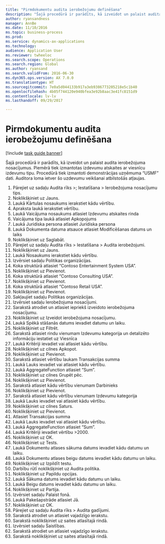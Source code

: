 ```yaml
--- 
title: "Pirmdokumentu audita ierobežojumu definēšana"
description: "Šajā procedūrā ir parādīts, kā izveidot un palaist audita ierobežojuma nosacījumus."
author: ryansandness
manager: AnnBe
ms.date: 11/10/2016
ms.topic: business-process
ms.prod: 
ms.service: dynamics-ax-applications
ms.technology: 
audience: Application User
ms.reviewer: twheeloc
ms.search.scope: Operations
ms.search.region: Global
ms.author: ryansand
ms.search.validFrom: 2016-06-30
ms.dyn365.ops.version: AX 7.0.0
ms.translationtype: HT
ms.sourcegitcommit: 7e0a5d044133b917a3eb9386773205218e5c1b40
ms.openlocfilehash: 4b05f744120e940bfea3e92b8aac3e41fc8151d9
ms.contentlocale: lv-lv
ms.lasthandoff: 09/29/2017

---
```

# <a name="define-audit-policies-for-source-documents"></a>Pirmdokumentu audita ierobežojumu definēšana

[!include [task guide banner](../../includes/task-guide-banner.md)]

Šajā procedūrā ir parādīts, kā izveidot un palaist audita ierobežojuma nosacījumus. Piemērā tiek izmantotas izdevumu atskaites ar viesnīcu izdevumu tipu. Procedūrā tiek izmantoti demonstrācijas uzņēmuma “USMF” dati. Auditora loma ietver šo uzdevumu veikšanai atbilstošās atļaujas.

1. Pārejiet uz sadaļu Audita rīks >; Iestatīšana > Ierobežojuma nosacījumu tips.
2. Noklikšķiniet uz Jauns.
3. Laukā Kārtulas nosaukums ierakstiet kādu vērtību.
4. Apraksta laukā ierakstiet vērtību.
5. Laukā Vaicājuma nosaukums atlasiet Izdevumu atskaites rinda
6. Vaicājuma tipa laukā atlasiet Apkopojums
7. Laukā Juridiska persona atlasiet Juridiska persona
8. Laukā Dokumenta datuma atsauce atlasiet Modificēšanas datums un laiks
9. Noklikšķiniet uz Saglabāt.
10. Pārejiet uz sadaļu Audita rīks > Iestatīšana > Audita ierobežojumi.
11. Noklikšķiniet uz Jauns.
12. Laukā Nosaukums ierakstiet kādu vērtību.
13. Izvērsiet sadaļu Politikas organizācijas.
14. Koka struktūrā atlasiet “Contoso Entertainment System USA”.
15. Noklikšķiniet uz Pievienot.
16. Koka struktūrā atlasiet “Contoso Consulting USA”.
17. Noklikšķiniet uz Pievienot.
18. Koka struktūrā atlasiet “Contoso Retail USA”.
19. Noklikšķiniet uz Pievienot.
20. Sakļaujiet sadaļu Politikas organizācijas.
21. Izvērsiet sadaļu Ierobežojuma nosacījumi.
22. Sarakstā atrodiet un atlasiet iepriekš izveidoto ierobežojuma nosacījumu.
23. Noklikšķiniet uz Izveidot ierobežojuma nosacījumu.
24. Laukā Spēkā stāšanās datums ievadiet datumu un laiku.
25. Noklikšķiniet uz Filtrēt.
26. Sarakstā atlasiet rindu vienumam Izdevumu kategorija un detalizēto informāciju iestatiet uz Viesnīca
27. Laukā Kritēriji ievadiet vai atlasiet kādu vērtību.
28. Noklikšķiniet uz cilnes Apkopot.
29. Noklikšķiniet uz Pievienot.
30. Sarakstā atlasiet vērtību laukam Transakcijas summa
31. Laukā Lauks ievadiet vai atlasiet kādu vērtību.
32. Laukā AggregateFunction atlasiet “Sum”.
33. Noklikšķiniet uz cilnes Grupēt pēc.
34. Noklikšķiniet uz Pievienot.
35. Sarakstā atlasiet kādu vērtību vienumam Darbinieks  
36. Noklikšķiniet uz Pievienot.
37. Sarakstā atlasiet kādu vērtību vienumam Izdevumu kategorija
38. Laukā Lauks ievadiet vai atlasiet kādu vērtību.
39. Noklikšķiniet uz cilnes Saturs.
40. Noklikšķiniet uz Pievienot.
41. Atlasiet Transakcijas summa
42. Laukā Lauks ievadiet vai atlasiet kādu vērtību.
43. Laukā AggregateFunction atlasiet “Sum”.
44. Laukā Kritēriji ievadiet vērtību >2000.
45. Noklikšķiniet uz OK.
46. Noklikšķiniet uz Tests.
47. Laukā Dokumentu atlases sākuma datums ievadiet kādu datumu un laiku.
48. Laukā Dokumentu atlases beigu datums ievadiet kādu datumu un laiku.
49. Noklikšķiniet uz Izpildīt testu.
50. Darbību rūtī noklikšķiniet uz Audita politika.
51. Noklikšķiniet uz Papildu opcijas.
52. Laukā Sākuma datums ievadiet kādu datumu un laiku.
53. Laukā Beigu datums ievadiet kādu datumu un laiku.
54. Noklikšķiniet uz Partija.
55. Izvērsiet sadaļu Palaist fonā.
56. Laukā Pakešapstrāde atlasiet Jā.
57. Noklikšķiniet uz OK.
58. Pārejiet uz sadaļu Audita rīks > Audita gadījumi.
59. Sarakstā atrodiet un atlasiet vajadzīgo ierakstu.
60. Sarakstā noklikšķiniet uz saites atlasītajā rindā.
61. Izvērsiet sadaļu Saistības.
62. Sarakstā atrodiet un atlasiet vajadzīgo ierakstu.
63. Sarakstā noklikšķiniet uz saites atlasītajā rindā.


